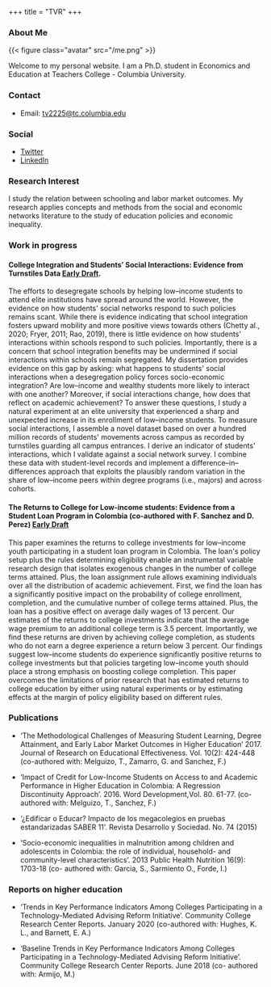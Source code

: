 +++
title = "TVR"
+++

### About Me

{{< figure class="avatar" src="/me.png" >}}

Welcome to my personal website. I am a Ph.D. student in Economics and Education at Teachers College - Columbia University.

### Contact
* Email: [tv2225@tc.columbia.edu](mailto:tv2225@tc.columbia.edu)

### Social
* [Twitter](https://twitter.com/TatiVelasco)
* [LinkedIn](https://www.linkedin.com/in/tatianavelascoro/)

### Research Interest
I study the relation between schooling and labor market outcomes. My research applies concepts and methods from the social and economic networks literature to the study of education policies and economic inequality.

### Work in progress

#### College Integration and Students’ Social Interactions: Evidence from Turnstiles Data [Early Draft](https://www.dropbox.com/s/zqhgz15boyudgj5/Velasco_APPAM2020.pdf?dl=0).
The efforts to desegregate schools by helping low–income students to attend elite institutions have spread around the world. However, the evidence on how students' social networks respond to such policies remains scant. While there is evidence indicating that school integration fosters upward mobility and more positive views towards others (Chetty al., 2020; Fryer, 2011; Rao, 2019), there is little evidence on how students' interactions within schools respond to such policies. Importantly, there is a concern that school integration benefits may be undermined if social interactions within schools remain segregated. My dissertation provides evidence on this gap by asking: what happens to students' social interactions when a desegregation policy forces socio-economic integration? Are low–income and wealthy students more likely to interact with one another? Moreover, if social interactions change, how does that reflect on academic achievement? To answer these questions, I study a natural experiment at an elite university that experienced a sharp and unexpected increase in its enrollment of low–income students. To measure social interactions, I assemble a novel dataset based on over a hundred million records of students' movements across campus as recorded by turnstiles guarding all campus entrances. I derive an indicator of students' interactions, which I validate against a social network survey. I combine these data with student-level records and implement a difference–in–differences approach that exploits the plausibly random variation in the share of low–income peers within degree programs (i.e., majors) and across cohorts.

#### The Returns to College for Low-income students: Evidence from a Student Loan Program in Colombia (co-authored with F. Sanchez and D. Perez) [Early Draft](https://www.dropbox.com/s/qtlgwyegn4oljyh/Sanchez_Velasco_Perez_march2021.pdf?dl=0)
This paper examines the returns to college investments for low–income youth participating in a student loan program in Colombia. The loan's policy setup plus the rules determining eligibility enable an instrumental variable research design that isolates exogenous changes in the number of college terms attained. Plus, the loan assignment rule allows examining individuals over all the distribution of academic achievement. First, we find the loan has a significantly positive impact on the probability of college enrollment, completion, and the cumulative number of college terms attained. Plus, the loan has a positive effect on average daily wages of 13 percent. Our estimates of the returns to college investments indicate that the average wage premium to an additional college term is 3.5 percent. Importantly, we find these returns are driven by achieving college completion, as students who do not earn a degree experience a return below 3 percent. Our findings suggest low–income students do experience significantly positive returns to college investments but that policies targeting low–income youth should place a strong emphasis on boosting college completion. This paper overcomes the limitations of prior research that has estimated returns to college education by either using natural experiments or by estimating effects at the margin of policy eligibility based on different rules.

### Publications

* ‘The Methodological Challenges of Measuring Student Learning, Degree Attainment, and Early Labor Market Outcomes in Higher Education’ 2017. Journal of Research on Educational Effectiveness. Vol. 10(2): 424-448 (co-authored with: Melguizo, T., Zamarro, G. and Sanchez, F.)

* ‘Impact of Credit for Low-Income Students on Access to and Academic Performance in Higher Education in Colombia: A Regression Discontinuity Approach’. 2016. Word Development,Vol. 80. 61-77. (co- authored with: Melguizo, T., Sanchez, F.)

* ‘¿Edificar o Educar? Impacto de los megacolegios en pruebas estandarizadas SABER 11’. Revista Desarrollo y Sociedad. No. 74 (2015)

* ‘Socio-economic inequalities in malnutrition among children and adolescents in Colombia: the role of individual, household- and community-level characteristics’. 2013 Public Health Nutrition 16(9): 1703-18 (co- authored with: Garcia, S., Sarmiento O., Forde, I.)

### Reports on higher education

* ‘Trends in Key Performance Indicators Among Colleges Participating in a Technology-Mediated Advising Reform Initiative’. Community College Research Center Reports. January 2020 (co-authored with: Hughes, K. L., and Barnett, E. A.)

* ‘Baseline Trends in Key Performance Indicators Among Colleges Participating in a Technology-Mediated Advising Reform Initiative’. Community College Research Center Reports. June 2018 (co- authored with: Armijo, M.)
